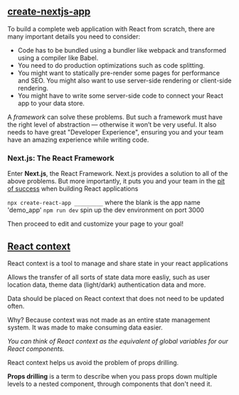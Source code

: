 ## [create-nextjs-app](https://nextjs.org/learn/basics/create-nextjs-app)

To build a complete web application with React from scratch, there are many important details you need to consider:

-   Code has to be bundled using a bundler like webpack and transformed using a compiler like Babel.
-   You need to do production optimizations such as code splitting.
-   You might want to statically pre-render some pages for performance and SEO. You might also want to use server-side rendering or client-side rendering.
-   You might have to write some server-side code to connect your React app to your data store.

A _framework_ can solve these problems. But such a framework must have the right level of abstraction — otherwise it won’t be very useful. It also needs to have great "Developer Experience", ensuring you and your team have an amazing experience while writing code.

### Next.js: The React Framework

Enter **Next.js**, the React Framework. Next.js provides a solution to all of the above problems. But more importantly, it puts you and your team in the [pit of success](https://blog.codinghorror.com/falling-into-the-pit-of-success/) when building React applications

`npx create-react-app _________` where the blank is the app name 'demo_app'
`npm run dev` spin up the dev environment on port 3000

Then proceed to edit and customize your page to your goal!

## [React context](https://www.freecodecamp.org/news/react-context-for-beginners/)

React context is a tool to manage and share state in your react applications

Allows the transfer of all sorts of state data more easliy, such as user location data, theme data (light/dark) authentication data and more. 

Data should be placed on React context that does not need to be updated often.

Why? Because context was not made as an entire state management system. It was made to make consuming data easier.

_You can think of React context as the equivalent of global variables for our React components._

React context helps us avoid the problem of props drilling.

**Props drilling** is a term to describe when you pass props down multiple levels to a nested component, through components that don't need it.

